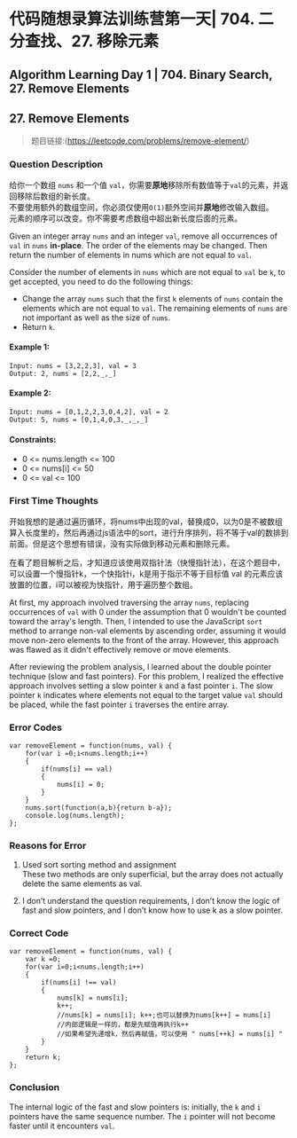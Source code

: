 # 代码随想录算法训练营第一天| 704. 二分查找、27. 移除元素
## Algorithm Learning Day 1 | 704. Binary Search, 27. Remove Elements

## 27. Remove Elements
> 题目链接:(https://leetcode.com/problems/remove-element/)

### Question Description
给你一个数组 `nums` 和一个值 `val`，你需要**原地**移除所有数值等于`val`的元素，并返回移除后数组的新长度。<br>
不要使用额外的数组空间，你必须仅使用`O(1)`额外空间并**原地**修改输入数组。<br>
元素的顺序可以改变。你不需要考虑数组中超出新长度后面的元素。<br>

Given an integer array `nums` and an integer `val`, remove all occurrences of `val` in `nums` **in-place**. The order of the elements may be changed. Then return the number of elements in nums which are not equal to `val`.<br>

Consider the number of elements in `nums` which are not equal to `val` be `k`, to get accepted, you need to do the following things:
  - Change the array `nums` such that the first `k` elements of `nums` contain the elements which are not equal to `val`. The remaining elements of `nums` are not important as well as the size of `nums`.
  - Return `k`.
#### Example 1:
```
Input: nums = [3,2,2,3], val = 3
Output: 2, nums = [2,2,_,_]
```
#### Example 2:
```
Input: nums = [0,1,2,2,3,0,4,2], val = 2
Output: 5, nums = [0,1,4,0,3,_,_,_]
```
#### Constraints:
- 0 <= nums.length <= 100
- 0 <= nums[i] <= 50
- 0 <= val <= 100

### First Time Thoughts
开始我想的是通过遍历循环，将nums中出现的val，替换成0，以为0是不被数组算入长度里的，然后再通过js语法中的sort，进行升序排列，将不等于val的数排到前面。但是这个思想有错误，没有实际做到移动元素和删除元素。<br>

在看了题目解析之后，才知道应该使用双指针法（快慢指针法），在这个题目中，可以设置一个慢指针k，一个快指针i，k是用于指示不等于目标值 val 的元素应该放置的位置，i可以被视为快指针，用于遍历整个数组。<br>

At first, my approach involved traversing the array `nums`, replacing occurrences of `val` with 0 under the assumption that 0 wouldn't be counted toward the array's length. Then, I intended to use the JavaScript `sort` method to arrange non-val elements by ascending order, assuming it would move non-zero elements to the front of the array. However, this approach was flawed as it didn't effectively remove or move elements.<br>

After reviewing the problem analysis, I learned about the double pointer technique (slow and fast pointers). For this problem, I realized the effective approach involves setting a slow pointer `k` and a fast pointer `i`. The slow pointer `k` indicates where elements not equal to the target value `val` should be placed, while the fast pointer `i` traverses the entire array.

### Error Codes
```
var removeElement = function(nums, val) {
    for(var i =0;i<nums.length;i++)
    {
        if(nums[i] == val)
        {
            nums[i] = 0;
        }
    }
    nums.sort(function(a,b){return b-a});
    console.log(nums.length);
};
```
### Reasons for Error
1. Used sort sorting method and assignment<br>
   These two methods are only superficial, but the array does not actually delete the same elements as val.

2. I don’t understand the question requirements, I don’t know the logic of fast and slow pointers, and I don’t know how to use k as a slow pointer.<br>

### Correct Code
```
var removeElement = function(nums, val) {
    var k =0;
    for(var i=0;i<nums.length;i++)
    {
        if(nums[i] !== val)
        {
            nums[k] = nums[i];
            k++;
            //nums[k] = nums[i]; k++;也可以替换为nums[k++] = nums[i]
            //内部逻辑是一样的，都是先赋值再执行k++
            //如果希望先递增k，然后再赋值，可以使用 " nums[++k] = nums[i] "
        }
    }
    return k;
};
```
### Conclusion
The internal logic of the fast and slow pointers is: initially, the `k` and `i` pointers have the same sequence number. The `i` pointer will not become faster until it encounters `val`.


